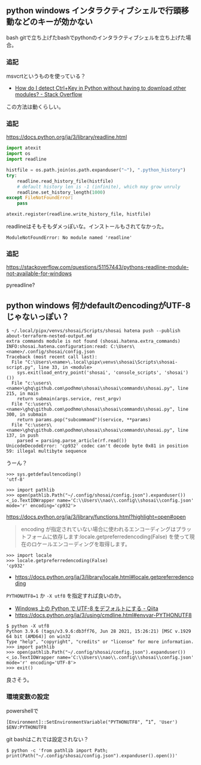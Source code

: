 ## python windows インタラクティブシェルで行頭移動などのキーが効かない

bash gitで立ち上げたbashでpythonのインタラクティブシェルを立ち上げた場合。

### 追記

msvcrtというものを使っている？

- [How do I detect Ctrl+Key in Python without having to download other modules? - Stack Overflow](https://stackoverflow.com/questions/61471421/how-do-i-detect-ctrlkey-in-python-without-having-to-download-other-modules)

この方法は動くらしい。

### 追記

https://docs.python.org/ja/3/library/readline.html

```py
import atexit
import os
import readline

histfile = os.path.join(os.path.expanduser("~"), ".python_history")
try:
    readline.read_history_file(histfile)
    # default history len is -1 (infinite), which may grow unruly
    readline.set_history_length(1000)
except FileNotFoundError:
    pass

atexit.register(readline.write_history_file, histfile)
```

readlineはそもそもダメっぽいな。インストールもされてなかった。

```console
ModuleNotFoundError: No module named 'readline'
```

### 追記

https://stackoverflow.com/questions/51157443/pythons-readline-module-not-available-for-windows

pyreadline?

## python windows 何かdefaultのencodingがUTF-8じゃないっぽい？

```console
$ ~/.local/pipx/venvs/shosai/Scripts/shosai hatena push --publish about-terraform-nested-output.md
extra commands module is not found (shosai.hatena.extra_commands)
INFO:shosai.hatena.configuration:read: C:\Users\<name>/.config/shosai/config.json
Traceback (most recent call last):
  File "C:\Users\<name>\.local\pipx\venvs\shosai\Scripts\shosai-script.py", line 33, in <module>
    sys.exit(load_entry_point('shosai', 'console_scripts', 'shosai')())
  File "c:\users\<name>\ghq\github.com\podhmo\shosai\shosai\commands\shosai.py", line 215, in main
    return submain(args.service, rest_argv)
  File "c:\users\<name>\ghq\github.com\podhmo\shosai\shosai\commands\shosai.py", line 300, in submain
    return params.pop("subcommand")(service, **params)
  File "c:\users\<name>\ghq\github.com\podhmo\shosai\shosai\commands\shosai.py", line 137, in push
    parsed = parsing.parse_article(rf.read())
UnicodeDecodeError: 'cp932' codec can't decode byte 0x81 in position 59: illegal multibyte sequence
```

うーん？

```console
>>> sys.getdefaultencoding()
'utf-8'

>>> import pathlib
>>> open(pathlib.Path("~/.config/shosai/config.json").expanduser())
<_io.TextIOWrapper name='C:\\Users\\nao\\.config\\shosai\\config.json' mode='r' encoding='cp932'>
```

https://docs.python.org/ja/3/library/functions.html?highlight=open#open

> encoding が指定されていない場合に使われるエンコーディングはプラットフォームに依存します:locale.getpreferredencoding(False) を使って現在のロケールエンコーディングを取得します。


```console
>>> import locale
>>> locale.getpreferredencoding(False)
'cp932'
```

- https://docs.python.org/ja/3/library/locale.html#locale.getpreferredencoding

`PYTHONUTF8=1` か `-X utf8` を指定すれば良いのか。

- [Windows 上の Python で UTF-8 をデフォルトにする - Qiita](https://qiita.com/methane/items/9a19ddf615089b071e71)
- https://docs.python.org/ja/3/using/cmdline.html#envvar-PYTHONUTF8

```console
$ python -X utf8
Python 3.9.6 (tags/v3.9.6:db3ff76, Jun 28 2021, 15:26:21) [MSC v.1929 64 bit (AMD64)] on win32
Type "help", "copyright", "credits" or "license" for more information.
>>> import pathlib
>>> open(pathlib.Path("~/.config/shosai/config.json").expanduser())
<_io.TextIOWrapper name='C:\\Users\\nao\\.config\\shosai\\config.json' mode='r' encoding='UTF-8'>
>>> exit()
```

良さそう。

### 環境変数の設定

powershellで

```
[Environment]::SetEnvironmentVariable("PYTHONUTF8", ”1”, 'User')
$ENV:PYTHONUTF8
```

git bashはこれでは設定されない？

```console
$ python -c 'from pathlib import Path; print(Path("~/.config/shosai/config.json").expanduser().open())'
```